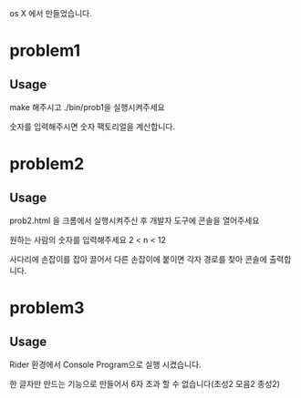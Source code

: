 os X 에서 만들었습니다.

# problem1
## Usage

make 해주시고 ./bin/prob1을 실행시켜주세요

숫자를 입력해주시면 숫자 팩토리얼을 계산합니다.

# problem2
## Usage

prob2.html 을 크롬에서 실행시켜주신 후 개발자 도구에 콘솔을 열어주세요

원하는 사람의 숫자를 입력해주세요 2 < n < 12

사다리에 손잡이를 잡아 끌어서 다른 손잡이에 붙이면 각자 경로를 찾아 콘솔에 출력합니다.

# problem3
## Usage

Rider 환경에서 Console Program으로 실행 시켰습니다.

한 글자만 만드는 기능으로 만들어서 6자 초과 할 수 없습니다(초성2 모음2 종성2)
